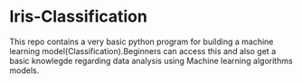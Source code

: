 # Iris-Classification
This repo contains a very basic python program for building a machine learning model(Classification).Beginners can access this and also get a basic knowlegde regarding data analysis using Machine learning algorithms models.
